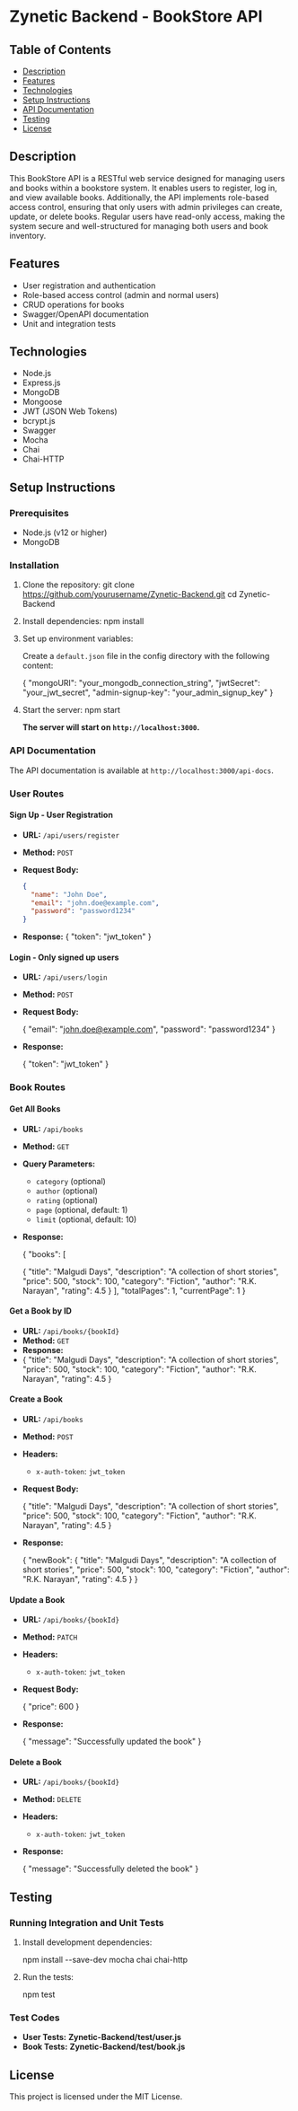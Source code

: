 # Zynetic Backend - BookStore API

## Table of Contents

- [Description](#description)
- [Features](#features)
- [Technologies](#technologies)
- [Setup Instructions](#setup-instructions)
- [API Documentation](#api-documentation)
- [Testing](#testing)
- [License](#license)

## Description

This BookStore API is a RESTful web service designed for managing users and books within a bookstore system. It enables users to register, log in, and view available books. Additionally, the API implements role-based access control, ensuring that only users with admin privileges can create, update, or delete books. Regular users have read-only access, making the system secure and well-structured for managing both users and book inventory.

## Features

- User registration and authentication
- Role-based access control (admin and normal users)
- CRUD operations for books
- Swagger/OpenAPI documentation
- Unit and integration tests

## Technologies

- Node.js
- Express.js
- MongoDB
- Mongoose
- JWT (JSON Web Tokens)
- bcrypt.js
- Swagger
- Mocha
- Chai
- Chai-HTTP

## Setup Instructions

### Prerequisites

- Node.js (v12 or higher)
- MongoDB

### Installation

1. Clone the repository:
   git clone https://github.com/yourusername/Zynetic-Backend.git
   cd Zynetic-Backend


2. Install dependencies:
   npm install

3. Set up environment variables:

   Create a `default.json` file in the config directory with the following content:

   {
     "mongoURI": "your_mongodb_connection_string",
     "jwtSecret": "your_jwt_secret",
     "admin-signup-key": "your_admin_signup_key"
   }


4. Start the server:
   npm start


   __The server will start on `http://localhost:3000`.__

### API Documentation

The API documentation is available at `http://localhost:3000/api-docs`.

### User Routes

#### Sign Up - User Registration

- **URL:** `/api/users/register`
- **Method:** `POST`
- **Request Body:**

  ```json
  {
    "name": "John Doe",
    "email": "john.doe@example.com",
    "password": "password1234"
  }
  ```

- **Response:**
  {
    "token": "jwt_token"
  }

#### Login - Only signed up users

- **URL:** `/api/users/login`
- **Method:** `POST`
- **Request Body:**

  {
    "email": "john.doe@example.com",
    "password": "password1234"
  }

- **Response:**

  {
    "token": "jwt_token"
  }

### Book Routes

#### Get All Books

- **URL:** `/api/books`
- **Method:** `GET`
- **Query Parameters:**
  - `category` (optional)
  - `author` (optional)
  - `rating` (optional)
  - `page` (optional, default: 1)
  - `limit` (optional, default: 10)

- **Response:**

  {
    "books": [

  {
        "title": "Malgudi Days",
        "description": "A collection of short stories",
        "price": 500,
        "stock": 100,
        "category": "Fiction",
        "author": "R.K. Narayan",
        "rating": 4.5
  }
    ],
    "totalPages": 1,
    "currentPage": 1
  }


#### Get a Book by ID

- **URL:** `/api/books/{bookId}`
- **Method:** `GET`
- **Response:**
- 
  {
    "title": "Malgudi Days",
    "description": "A collection of short stories",
    "price": 500,
    "stock": 100,
    "category": "Fiction",
    "author": "R.K. Narayan",
    "rating": 4.5
  }

#### Create a Book

- **URL:** `/api/books`
- **Method:** `POST`
- **Headers:**
  - `x-auth-token`: `jwt_token`
- **Request Body:**

  {
    "title": "Malgudi Days",
    "description": "A collection of short stories",
    "price": 500,
    "stock": 100,
    "category": "Fiction",
    "author": "R.K. Narayan",
    "rating": 4.5
  }

- **Response:**
  
  {
    "newBook": {
      "title": "Malgudi Days",
      "description": "A collection of short stories",
      "price": 500,
      "stock": 100,
      "category": "Fiction",
      "author": "R.K. Narayan",
      "rating": 4.5
    }
  }

#### Update a Book

- **URL:** `/api/books/{bookId}`
- **Method:** `PATCH`
- **Headers:**
  - `x-auth-token`: `jwt_token`
- **Request Body:**

  {
    "price": 600
  }

- **Response:**

  {
    "message": "Successfully updated the book"
  }

#### Delete a Book

- **URL:** `/api/books/{bookId}`
- **Method:** `DELETE`
- **Headers:**
  - `x-auth-token`: `jwt_token`
- **Response:**

  {
    "message": "Successfully deleted the book"
  }

## Testing

### Running Integration and Unit Tests

1. Install development dependencies:

   npm install --save-dev mocha chai chai-http

2. Run the tests:

   npm test

### Test Codes

- **User Tests:** __Zynetic-Backend/test/user.js__
- **Book Tests:** __Zynetic-Backend/test/book.js__

## License

This project is licensed under the MIT License.

